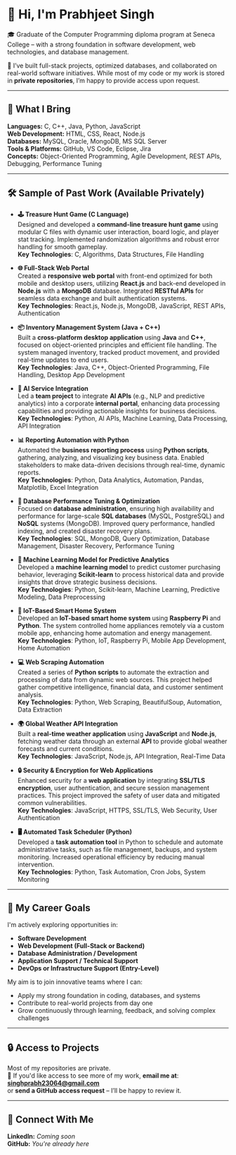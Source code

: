# 👋 Hi, I'm Prabhjeet Singh

🎓 Graduate of the Computer Programming diploma program at Seneca College – with a strong foundation in software development, web technologies, and database management.

🧠 I’ve built full-stack projects, optimized databases, and collaborated on real-world software initiatives. While most of my code or my work is stored in **private repositories**, I’m happy to provide access upon request.

---

## 💼 What I Bring

**Languages:** C, C++, Java, Python, JavaScript  
**Web Development:** HTML, CSS, React, Node.js  
**Databases:** MySQL, Oracle, MongoDB, MS SQL Server  
**Tools & Platforms:** GitHub, VS Code, Eclipse, Jira  
**Concepts:** Object-Oriented Programming, Agile Development, REST APIs, Debugging, Performance Tuning

---

## 🛠️ **Sample of Past Work** (Available Privately)

- **🕹️ Treasure Hunt Game (C Language)**  
  Designed and developed a **command-line treasure hunt game** using modular C files with dynamic user interaction, board logic, and player stat tracking. Implemented randomization algorithms and robust error handling for smooth gameplay.  
  **Key Technologies**: C, Algorithms, Data Structures, File Handling

- **🌐 Full-Stack Web Portal**  
  Created a **responsive web portal** with front-end optimized for both mobile and desktop users, utilizing **React.js** and back-end developed in **Node.js** with a **MongoDB** database. Integrated **RESTful APIs** for seamless data exchange and built authentication systems.  
  **Key Technologies**: React.js, Node.js, MongoDB, JavaScript, REST APIs, Authentication

- **📦 Inventory Management System (Java + C++)**  
  Built a **cross-platform desktop application** using **Java** and **C++**, focused on object-oriented principles and efficient file handling. The system managed inventory, tracked product movement, and provided real-time updates to end users.  
  **Key Technologies**: Java, C++, Object-Oriented Programming, File Handling, Desktop App Development

- **🤖 AI Service Integration**  
  Led a **team project** to integrate **AI APIs** (e.g., NLP and predictive analytics) into a corporate **internal portal**, enhancing data processing capabilities and providing actionable insights for business decisions.  
  **Key Technologies**: Python, AI APIs, Machine Learning, Data Processing, API Integration

- **📊 Reporting Automation with Python**  
  Automated the **business reporting process** using **Python scripts**, gathering, analyzing, and visualizing key business data. Enabled stakeholders to make data-driven decisions through real-time, dynamic reports.  
  **Key Technologies**: Python, Data Analytics, Automation, Pandas, Matplotlib, Excel Integration

- **🔧 Database Performance Tuning & Optimization**  
  Focused on **database administration**, ensuring high availability and performance for large-scale **SQL databases** (MySQL, PostgreSQL) and **NoSQL** systems (MongoDB). Improved query performance, handled indexing, and created disaster recovery plans.  
  **Key Technologies**: SQL, MongoDB, Query Optimization, Database Management, Disaster Recovery, Performance Tuning

- **🧠 Machine Learning Model for Predictive Analytics**  
  Developed a **machine learning model** to predict customer purchasing behavior, leveraging **Scikit-learn** to process historical data and provide insights that drove strategic business decisions.  
  **Key Technologies**: Python, Scikit-learn, Machine Learning, Predictive Modeling, Data Preprocessing

- **🔌 IoT-Based Smart Home System**  
  Developed an **IoT-based smart home system** using **Raspberry Pi** and **Python**. The system controlled home appliances remotely via a custom mobile app, enhancing home automation and energy management.  
  **Key Technologies**: Python, IoT, Raspberry Pi, Mobile App Development, Home Automation

- **💻 Web Scraping Automation**  
  Created a series of **Python scripts** to automate the extraction and processing of data from dynamic web sources. This project helped gather competitive intelligence, financial data, and customer sentiment analysis.  
  **Key Technologies**: Python, Web Scraping, BeautifulSoup, Automation, Data Extraction

- **🌍 Global Weather API Integration**  
  Built a **real-time weather application** using **JavaScript** and **Node.js**, fetching weather data through an external **API** to provide global weather forecasts and current conditions.  
  **Key Technologies**: JavaScript, Node.js, API Integration, Real-Time Data

- **🔒 Security & Encryption for Web Applications**  
  Enhanced security for a **web application** by integrating **SSL/TLS encryption**, user authentication, and secure session management practices. This project improved the safety of user data and mitigated common vulnerabilities.  
  **Key Technologies**: JavaScript, HTTPS, SSL/TLS, Web Security, User Authentication

- **🖥️ Automated Task Scheduler (Python)**  
  Developed a **task automation tool** in Python to schedule and automate administrative tasks, such as file management, backups, and system monitoring. Increased operational efficiency by reducing manual intervention.  
  **Key Technologies**: Python, Task Automation, Cron Jobs, System Monitoring


---

## 🚀 My Career Goals

I'm actively exploring opportunities in:

- **Software Development**
- **Web Development (Full-Stack or Backend)**
- **Database Administration / Development**
- **Application Support / Technical Support**
- **DevOps or Infrastructure Support (Entry-Level)**

My aim is to join innovative teams where I can:

- Apply my strong foundation in coding, databases, and systems
- Contribute to real-world projects from day one
- Grow continuously through learning, feedback, and solving complex challenges


---

## 🔒 Access to Projects

Most of my repositories are private.  
📩 If you'd like access to see more of my work, **email me at**:  
**singhprabh23064@gmail.com**  
or **send a GitHub access request** – I’ll be happy to review it.

---

## 🔗 Connect With Me

**LinkedIn:** *Coming soon*  
**GitHub:** *You're already here*
